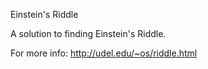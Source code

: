 Einstein's Riddle

A solution to finding Einstein's Riddle.

For more info: http://udel.edu/~os/riddle.html
